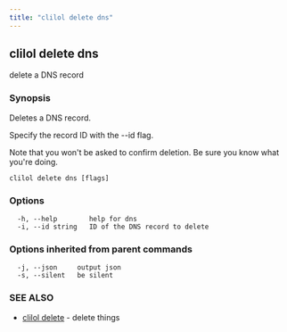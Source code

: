 ```yaml
---
title: "clilol delete dns"
---
```

## clilol delete dns

delete a DNS record

### Synopsis

Deletes a DNS record.

Specify the record ID with the --id flag.

Note that you won't be asked to confirm deletion.
Be sure you know what you're doing.

```
clilol delete dns [flags]
```

### Options

```
  -h, --help        help for dns
  -i, --id string   ID of the DNS record to delete
```

### Options inherited from parent commands

```
  -j, --json     output json
  -s, --silent   be silent
```

### SEE ALSO

* [clilol delete](clilol_delete.md)	 - delete things


